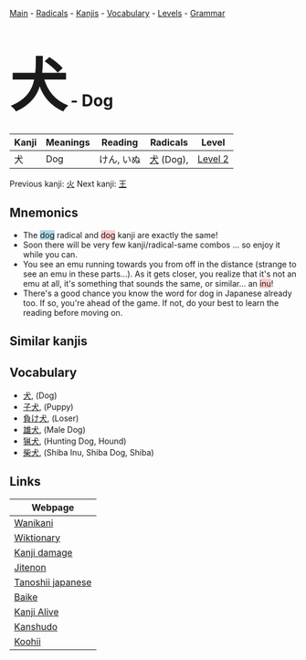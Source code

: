 <style> bigfont {font-size: 100px}</style>
[Main](../index.md) -
[Radicals](../radicals.md) -
[Kanjis](../kanjis.md) -
[Vocabulary](../vocabulary.md) -
[Levels](../levels.md) -
[Grammar](../grammar.md)
# <bigfont> 犬</bigfont> - Dog 

| Kanji | Meanings | Reading | Radicals | Level |
| --- | --- | --- | --- | --- |
| 犬 | Dog | けん, いぬ | [犬](../radicals/犬.md) (Dog),  | [Level 2](../levels/wk_level2.md) |

Previous kanji: [火](火.md) Next kanji: [王](王.md) 

## Mnemonics
 * The <span style="background-color:#ADD8E6"> dog</span> radical and <span style="background-color:#ffcccb"> dog</span> kanji are exactly the same!
* Soon there will be very few kanji/radical-same combos ... so enjoy it while you can.
* You see an emu running towards you from off in the distance (strange to see an emu in these parts...). As it gets closer, you realize that it's not an emu at all, it's something that sounds the same, or similar... an <span style="background-color:#ffcccb"> inu</span>!
* There's a good chance you know the word for dog in Japanese already too. If so, you're ahead of the game. If not, do your best to learn the reading before moving on.


## Similar kanjis
 


## Vocabulary
 * [犬](../vocabulary/犬.md), (Dog)
* [子犬](../vocabulary/犬.md), (Puppy)
* [負け犬](../vocabulary/犬.md), (Loser)
* [雄犬](../vocabulary/犬.md), (Male Dog)
* [猟犬](../vocabulary/犬.md), (Hunting Dog, Hound)
* [柴犬](../vocabulary/犬.md), (Shiba Inu, Shiba Dog, Shiba)



## Links 

| Webpage |
| --- |
| [Wanikani          ](https://www.wanikani.com/kanji/犬) |
| [Wiktionary        ](https://en.wiktionary.org/wiki/犬) |
| [Kanji damage      ](http://www.kanjidamage.com/kanji/search?utf8=✓&q=犬) |
| [Jitenon           ](https://jitenon.com/kanji/犬) |
| [Tanoshii japanese ](https://www.tanoshiijapanese.com/dictionary/kanji.cfm?k=犬) |
| [Baike             ](https://baike.baidu.com/item/犬) |
| [Kanji Alive       ](https://app.kanjialive.com/犬) |
| [Kanshudo          ](https://www.kanshudo.com/searchmn?q=犬) |
| [Koohii            ](https://kanji.koohii.com/study/kanji/犬) |
